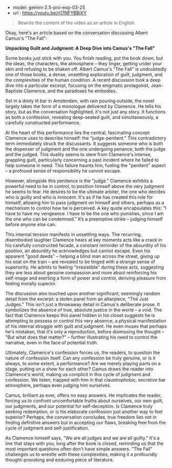 - model: gemini-2.5-pro-exp-03-25
- uri  : https://youtu.be/n17NFYBBjXY

> Rewrite the content of the video as an article in English.

Okay, here's an article based on the conversation discussing Albert Camus's "The Fall":

**Unpacking Guilt and Judgment: A Deep Dive into Camus's "The Fall"**

Some books just stick with you. You finish reading, put the book down, but the ideas, the characters, the atmosphere – they linger, getting under your skin and refusing to be shaken off. Albert Camus's "The Fall" is undoubtedly one of those books, a dense, unsettling exploration of guilt, judgment, and the complexities of the human condition. A recent discussion took a deep dive into a particular excerpt, focusing on the enigmatic protagonist, Jean-Baptiste Clamence, and the paradoxes he embodies.

Set in a dimly lit bar in Amsterdam, with rain pouring outside, the novel largely takes the form of a monologue delivered by Clamence. He tells his story, but as the conversation highlighted, it's not just any story. It functions as both a confession, revealing deep-seated guilt, and simultaneously, a carefully constructed performance.

At the heart of this performance lies the central, fascinating concept Clamence uses to describe himself: the "judge-penitent." This contradictory term immediately struck the discussants. It suggests someone who is both the dispenser of judgment and the one undergoing penance, both the judge and the judged. This duality seems to stem from Clamence's intense, grappling guilt, particularly concerning a past incident where he failed to help someone in need. This failure haunts him, fueling the "penitent" aspect – a profound sense of responsibility he cannot escape.

However, alongside this penitence is the "judge." Clamence exhibits a powerful need to be in control, to position himself above the very judgment he seems to fear. He desires to be the ultimate arbiter, the one who decides who is guilty and who is innocent. It's as if he has created this role for himself, allowing him to pass judgment on himself and others, perhaps as a mechanism to control how he is perceived. A key quote encapsulates this: "I have to have my vengeance. I have to be the one who punishes, since I am the one who can be condemned." It’s a preemptive strike – judging himself before anyone else can.

This internal tension manifests in unsettling ways. The recurring, disembodied laughter Clamence hears at key moments acts like a crack in his carefully constructed facade, a constant reminder of the absurdity of his position, an absurdity he acknowledges but cannot escape. Even his apparent "good deeds" – helping a blind man across the street, giving up his seat on the train – are revealed to be tinged with a strange sense of superiority. He admits to feeling "irresistible" during these acts, suggesting they are less about genuine compassion and more about reinforcing his self-image and exerting a form of power and control, deriving pleasure from feeling morally superior.

The discussion also touched upon another significant, seemingly random detail from the excerpt: a stolen panel from an altarpiece, "The Just Judges." This isn't just a throwaway detail in Camus's deliberate prose. It symbolizes the absence of true, absolute justice in the world – a void. The fact that Clamence keeps this panel hidden in his closet suggests he is attempting to possess or control this very absence, a physical manifestation of his internal struggle with guilt and judgment. He even muses that perhaps he's mistaken, that it's only a reproduction, before dismissing the thought – "But what does that matter?" – further illustrating his need to control the narrative, even in the face of potential truth.

Ultimately, Clamence's confession forces us, the readers, to question the nature of confession itself. Can any confession be truly genuine, or is it always, to some extent, a performance? Are we merely playing parts on a stage, putting on a show for each other? Camus draws the reader into Clamence's world, making us complicit in this cycle of judgment and confession. We listen, trapped with him in that claustrophobic, secretive bar atmosphere, perhaps even judging him ourselves.

Camus, brilliant as ever, offers no easy answers. He implicates the reader, forcing us to confront uncomfortable truths about ourselves, our own guilt, our judgments, and our potential for self-deception. Is Clamence truly seeking redemption, or is his elaborate confession just another way to feel superior? Perhaps, the conversation concludes, true freedom lies not in finding definitive answers but in accepting our flaws, breaking free from the cycle of judgment and self-justification.

As Clamence himself says, "We are all judges and we are all guilty." It's a line that stays with you, long after the book is closed, reminding us that the most important questions often don't have simple answers. "The Fall" challenges us to wrestle with these complexities, making it a profoundly thought-provoking and enduring piece of literature.
